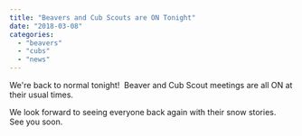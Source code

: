 ```yaml
---
title: "Beavers and Cub Scouts are ON Tonight"
date: "2018-03-08"
categories: 
  - "beavers"
  - "cubs"
  - "news"
---
```


We're back to normal tonight!  Beaver and Cub Scout meetings are all ON at their usual times.

We look forward to seeing everyone back again with their snow stories.  See you soon.
